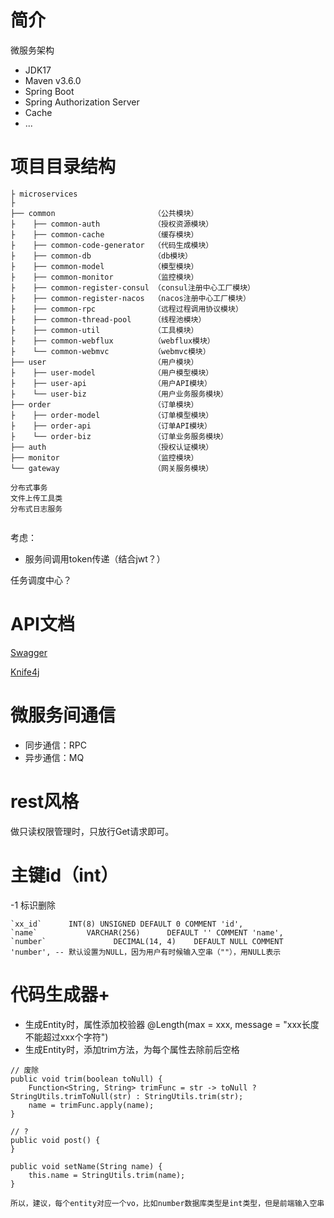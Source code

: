 # 简介

微服务架构

- JDK17
- Maven v3.6.0
- Spring Boot
- Spring Authorization Server
- Cache
- ...

# 项目目录结构

```text
├ microservices
├ 
├── common                      （公共模块）
├    ├── common-auth            （授权资源模块）
├    ├── common-cache           （缓存模块）
├    ├── common-code-generator  （代码生成模块）
├    ├── common-db              （db模块）
├    ├── common-model           （模型模块）
├    ├── common-monitor         （监控模块）
├    ├── common-register-consul （consul注册中心工厂模块）
├    ├── common-register-nacos  （nacos注册中心工厂模块）
├    ├── common-rpc             （远程过程调用协议模块）
├    ├── common-thread-pool     （线程池模块）
├    ├── common-util            （工具模块）
├    ├── common-webflux         （webflux模块）
├    └── common-webmvc          （webmvc模块）
├── user                        （用户模块）
├    ├── user-model             （用户模型模块）
├    ├── user-api               （用户API模块）
├    └── user-biz               （用户业务服务模块）
├── order                       （订单模块）
├    ├── order-model            （订单模型模块）
├    ├── order-api              （订单API模块）
├    └── order-biz              （订单业务服务模块）
├── auth                        （授权认证模块）
├── monitor                     （监控模块）
└── gateway                     （网关服务模块）

分布式事务
文件上传工具类
分布式日志服务


```

考虑：
- 服务间调用token传递（结合jwt？）



任务调度中心？

# API文档

[Swagger](http://localhost:8000/swagger-ui.html)

[Knife4j](http://localhost:8000/doc.html)

# 微服务间通信

- 同步通信：RPC
- 异步通信：MQ

# rest风格

做只读权限管理时，只放行Get请求即可。

# 主键id（int）

-1 标识删除

```
`xx_id`      INT(8) UNSIGNED DEFAULT 0 COMMENT 'id',
`name`           VARCHAR(256)      DEFAULT '' COMMENT 'name',
`number`               DECIMAL(14, 4)    DEFAULT NULL COMMENT 'number', -- 默认设置为NULL，因为用户有时候输入空串（""），用NULL表示
```

# 代码生成器+

- 生成Entity时，属性添加校验器 @Length(max = xxx, message = "xxx长度不能超过xxx个字符")
- 生成Entity时，添加trim方法，为每个属性去除前后空格
``` 
// 废除
public void trim(boolean toNull) {
    Function<String, String> trimFunc = str -> toNull ? StringUtils.trimToNull(str) : StringUtils.trim(str);
    name = trimFunc.apply(name);
}

// ?
public void post() {
}

public void setName(String name) {
    this.name = StringUtils.trim(name);
}

所以，建议，每个entity对应一个vo，比如number数据库类型是int类型，但是前端输入空串
```
